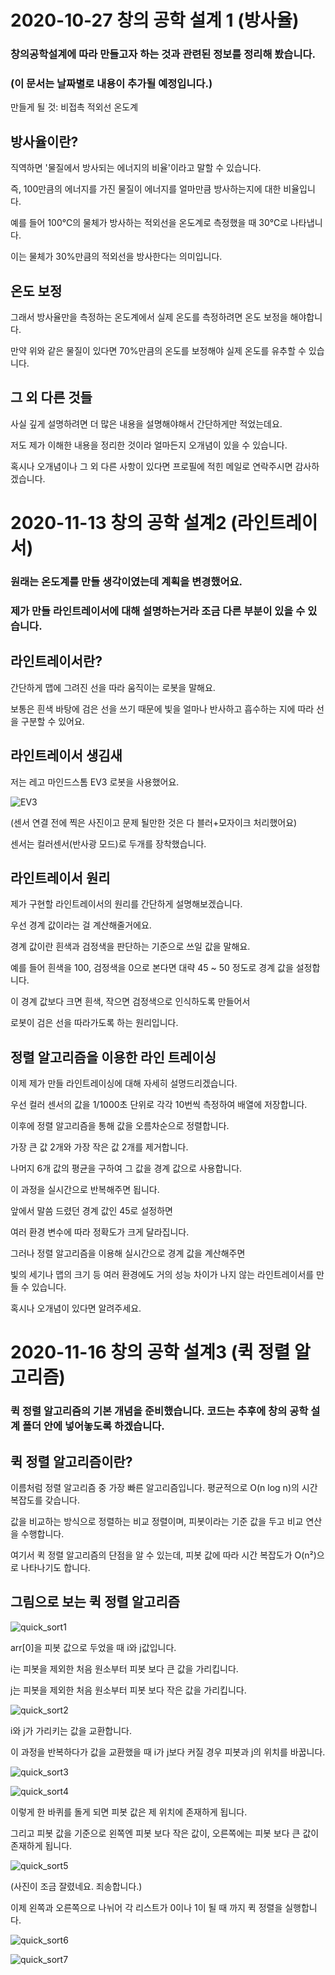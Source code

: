 # 2020-10-27 창의 공학 설계 1 (방사율)
### 창의공학설계에 따라 만들고자 하는 것과 관련된 정보를 정리해 봤습니다.
### (이 문서는 날짜별로 내용이 추가될 예정입니다.)


만들게 될 것: 비접촉 적외선 온도계


## 방사율이란? 
직역하면 '물질에서 방사되는 에너지의 비율'이라고 말할 수 있습니다.


즉, 100만큼의 에너지를 가진 물질이 에너지를 얼마만큼 방사하는지에 대한 비율입니다.


예를 들어 100℃의 물체가 방사하는 적외선을 온도계로 측정했을 때 30℃로 나타냅니다.


이는 물체가 30%만큼의 적외선을 방사한다는 의미입니다.


## 온도 보정
그래서 방사율만을 측정하는 온도계에서 실제 온도를 측정하려면 온도 보정을 해야합니다.


만약 위와 같은 물질이 있다면 70%만큼의 온도를 보정해야 실제 온도를 유추할 수 있습니다.



## 그 외 다른 것들
사실 깊게 설명하려면 더 많은 내용을 설명해야해서 간단하게만 적었는데요.


저도 제가 이해한 내용을 정리한 것이라 얼마든지 오개념이 있을 수 있습니다.


혹시나 오개념이나 그 외 다른 사항이 있다면 프로필에 적힌 메일로 연락주시면 감사하겠습니다.


# 2020-11-13 창의 공학 설계2 (라인트레이서)
### 원래는 온도계를 만들 생각이였는데 계획을 변경했어요.
### 제가 만들 라인트레이서에 대해 설명하는거라 조금 다른 부분이 있을 수 있습니다.


## 라인트레이서란?
간단하게 맵에 그려진 선을 따라 움직이는 로봇을 말해요.


보통은 흰색 바탕에 검은 선을 쓰기 때문에 빛을 얼마나 반사하고 흡수하는 지에 따라 선을 구분할 수 있어요.

## 라인트레이서 생김새
저는 레고 마인드스톰 EV3 로봇을 사용했어요.


![EV3](https://github.com/Banglazzo/Today_I_Learned/blob/master/%EC%B0%BD%EC%9D%98%EA%B3%B5%ED%95%99%EC%84%A4%EA%B3%84/img/EV3%20%EB%93%9C%EB%9D%BC%EC%9D%B4%EB%B9%99%20%EB%B2%A0%EC%9D%B4%EC%8A%A4(%EB%9D%BC%EC%9D%B8%ED%8A%B8%EB%A0%88%EC%9D%B4%EC%84%9C).jpg)


(센서 연결 전에 찍은 사진이고 문제 될만한 것은 다 블러+모자이크 처리했어요)


센서는 컬러센서(반사광 모드)로 두개를 장착했습니다.

## 라인트레이서 원리
제가 구현할 라인트레이서의 원리를 간단하게 설명해보겠습니다.


우선 경계 값이라는 걸 계산해줄거에요.


경계 값이란 흰색과 검정색을 판단하는 기준으로 쓰일 값을 말해요.


예를 들어 흰색을 100, 검정색을 0으로 본다면 대략 45 ~ 50 정도로 경계 값을 설정합니다.


이 경계 값보다 크면 흰색, 작으면 검정색으로 인식하도록 만들어서


로봇이 검은 선을 따라가도록 하는 원리입니다.



## 정렬 알고리즘을 이용한 라인 트레이싱
이제 제가 만들 라인트레이싱에 대해 자세히 설명드리겠습니다.


우선 컬러 센서의 값을 1/1000초 단위로 각각 10번씩 측정하여 배열에 저장합니다.


이후에 정렬 알고리즘을 통해 값을 오름차순으로 정렬합니다.


가장 큰 값 2개와 가장 작은 값 2개를 제거합니다. 


나머지 6개 값의 평균을 구하여 그 값을 경계 값으로 사용합니다.


이 과정을 실시간으로 반복해주면 됩니다.


앞에서 말씀 드렸던 경계 값인 45로 설정하면 


여러 환경 변수에 따라 정확도가 크게 달라집니다.


그러나 정렬 알고리즘을 이용해 실시간으로 경계 값을 계산해주면 


빛의 세기나 맵의 크기 등 여러 환경에도 거의 성능 차이가 나지 않는 라인트레이서를 만들 수 있습니다.


혹시나 오개념이 있다면 알려주세요.


# 2020-11-16 창의 공학 설계3 (퀵 정렬 알고리즘)
### 퀵 정렬 알고리즘의 기본 개념을 준비했습니다. 코드는 추후에 창의 공학 설계 폴더 안에 넣어놓도록 하겠습니다.

## 퀵 정렬 알고리즘이란?
이름처럼 정렬 알고리즘 중 가장 빠른 알고리즘입니다. 평균적으로 O(n log n)의 시간 복잡도를 갖습니다.


값을 비교하는 방식으로 정렬하는 비교 정렬이며, 피봇이라는 기준 값을 두고 비교 연산을 수행합니다. 


여기서 퀵 정렬 알고리즘의 단점을 알 수 있는데, 피봇 값에 따라 시간 복잡도가 O(n²)으로 나타나기도 합니다.


## 그림으로 보는 퀵 정렬 알고리즘 
![quick_sort1](https://github.com/Banglazzo/Today_I_Learned/blob/master/%EC%B0%BD%EC%9D%98%EA%B3%B5%ED%95%99%EC%84%A4%EA%B3%84/img/%ED%80%B5%20%EC%A0%95%EB%A0%AC1.PNG)


arr[0]을 피봇 값으로 두었을 때 i와 j값입니다. 


i는 피봇을 제외한 처음 원소부터 피봇 보다 큰 값을 가리킵니다.


j는 피봇을 제외한 처음 원소부터 피봇 보다 작은 값을 가리킵니다.


![quick_sort2](https://github.com/Banglazzo/Today_I_Learned/blob/master/%EC%B0%BD%EC%9D%98%EA%B3%B5%ED%95%99%EC%84%A4%EA%B3%84/img/%ED%80%B5%20%EC%A0%95%EB%A0%AC2.PNG)


i와 j가 가리키는 값을 교환합니다. 


이 과정을 반복하다가 값을 교환했을 때 i가 j보다 커질 경우 피봇과 j의 위치를 바꿉니다.


![quick_sort3](https://github.com/Banglazzo/Today_I_Learned/blob/master/%EC%B0%BD%EC%9D%98%EA%B3%B5%ED%95%99%EC%84%A4%EA%B3%84/img/%ED%80%B5%20%EC%A0%95%EB%A0%AC3.PNG)


![quick_sort4](https://github.com/Banglazzo/Today_I_Learned/blob/master/%EC%B0%BD%EC%9D%98%EA%B3%B5%ED%95%99%EC%84%A4%EA%B3%84/img/%ED%80%B5%20%EC%A0%95%EB%A0%AC4.PNG)


이렇게 한 바퀴를 돌게 되면 피봇 값은 제 위치에 존재하게 됩니다.


그리고 피봇 값을 기준으로 왼쪽엔 피봇 보다 작은 값이, 오른쪽에는 피봇 보다 큰 값이 존재하게 됩니다.



![quick_sort5](https://github.com/Banglazzo/Today_I_Learned/blob/master/%EC%B0%BD%EC%9D%98%EA%B3%B5%ED%95%99%EC%84%A4%EA%B3%84/img/%ED%80%B5%20%EC%A0%95%EB%A0%AC5.PNG)


(사진이 조금 잘렸네요. 죄송합니다.)


이제 왼쪽과 오른쪽으로 나뉘어 각 리스트가 0이나 1이 될 때 까지 퀵 정렬을 실행합니다.


![quick_sort6](https://github.com/Banglazzo/Today_I_Learned/blob/master/%EC%B0%BD%EC%9D%98%EA%B3%B5%ED%95%99%EC%84%A4%EA%B3%84/img/%ED%80%B5%20%EC%A0%95%EB%A0%AC6.PNG)


![quick_sort7](https://github.com/Banglazzo/Today_I_Learned/blob/master/%EC%B0%BD%EC%9D%98%EA%B3%B5%ED%95%99%EC%84%A4%EA%B3%84/img/%ED%80%B5%20%EC%A0%95%EB%A0%AC7.PNG)